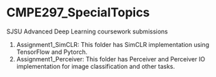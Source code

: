# CMPE297_SpecialTopics
SJSU Advanced Deep Learning coursework submissions

1. Assignment1_SimCLR: This folder has SimCLR implementation using TensorFlow and Pytorch.  
2. Assignment1_Perceiver: This folder has Perceiver and Perceiver IO implementation for image classification and other tasks.



